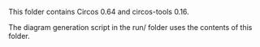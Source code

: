 This folder contains Circos 0.64 and circos-tools 0.16.

The diagram generation script in the run/ folder uses the contents of this folder.
